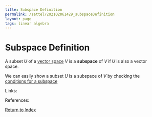 ```yaml
---
title: Subspace Definition
permalink: /zettel/202102061429_subspaceDefinition
layout: page
tags: linear algebra
---
```

# Subspace Definition

A subset $U$ of a [vector space](202102061359_vectorSpaceDefinition) $V$ is a **subspace** of $V$ if
$U$ is also a vector space.

We can easily show a subset $U$ is a subspace of $V$ by checking the [conditions for a subspace](202102061434_conditionsSubspace)

Links: 

References: 

[Return to Index](index)